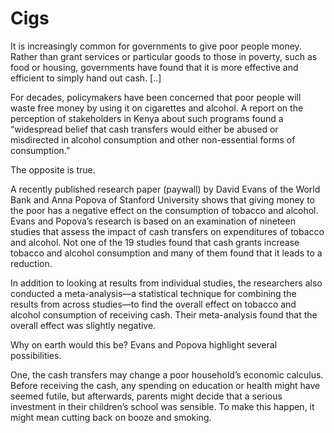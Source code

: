 # Cigs

It is increasingly common for governments to give poor people money. Rather than grant services or particular goods to those in poverty, such as food or housing, governments have found that it is more effective and efficient to simply hand out cash. [..]

For decades, policymakers have been concerned that poor people will waste free money by using it on cigarettes and alcohol. A report on the perception of stakeholders in Kenya about such programs found a “widespread belief that cash transfers would either be abused or misdirected in alcohol consumption and other non-essential forms of consumption.”

The opposite is true.

A recently published research paper (paywall) by David Evans of the World Bank and Anna Popova of Stanford University shows that giving money to the poor has a negative effect on the consumption of tobacco and alcohol. Evans and Popova’s research is based on an examination of nineteen studies that assess the impact of cash transfers on expenditures of tobacco and alcohol. Not one of the 19 studies found that cash grants increase tobacco and alcohol consumption and many of them found that it leads to a reduction.

In addition to looking at results from individual studies, the researchers also conducted a meta-analysis—a statistical technique for combining the results from across studies—to find the overall effect on tobacco and alcohol consumption of receiving cash. Their meta-analysis found that the overall effect was slightly negative.

Why on earth would this be? Evans and Popova highlight several possibilities.

One, the cash transfers may change a poor household’s economic calculus. Before receiving the cash, any spending on education or health might have seemed futile, but afterwards, parents might decide that a serious investment in their children’s school was sensible. To make this happen, it might mean cutting back on booze and smoking.













